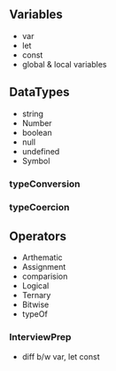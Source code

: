 ## Variables
- var
- let
- const
- global & local variables

<!-- ============================================== -->

## DataTypes
- string
- Number
- boolean
- null
- undefined
- Symbol

### typeConversion
### typeCoercion

<!-- ============================================== -->

## Operators
- Arthematic
- Assignment
- comparision
- Logical
- Ternary
- Bitwise
- typeOf

<!-- ============================================== -->

### InterviewPrep
- diff b/w var, let const


